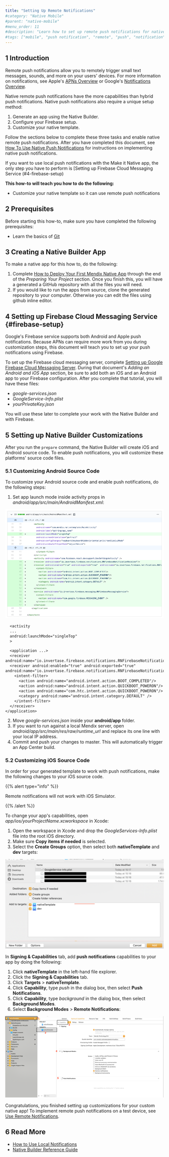 ```yaml
---
title: "Setting Up Remote Notifications"
#category: "Native Mobile"
#parent: "native-mobile"
#menu_order: 11
#description: "Learn how to set up remote push notifications for native apps."
#tags: ["mobile", "push notification", "remote", "push", "notification"]
---
```


## 1 Introduction

Remote push notifications allow you to remotely trigger small text messages, sounds, and more on your users' devices. For more information on notifications, see Apple's [APNs Overview](https://developer.apple.com/library/archive/documentation/NetworkingInternet/Conceptual/RemoteNotificationsPG/APNSOverview.html) or Google's [Notifications Overview](https://developer.android.com/guide/topics/ui/notifiers/notifications).

Native remote push notifications have the more capabilities than hybrid push notifications. Native push notifications also require a unique setup method:

1. Generate an app using the Native Builder.
2. Configure your Firebase setup.
3. Customize your native template.

Follow the sections below to complete these three tasks and enable native remote push notifications. After you have completed this document, see [How To Use Native Push Notifications](/howto/mobile/native-remote-notifications) for instructions on implementing native push notifications.

If you want to use local push notifications with the Make it Native app, the only step you have to perform is [Setting up Firebase Cloud Messaging Service (#4-firebase-setup)

**This how-to will teach you how to do the following:**

* Customize your native template so it can use remote push notifications

## 2 Prerequisites

Before starting this how-to, make sure you have completed the following prerequisites:

* Learn the basics of [Git](https://www.atlassian.com/git)

## 3 Creating a Native Builder App

To make a native app for this how to, do the following:

1. Complete [How to Deploy Your First Mendix Native App](deploying-native-app) through the end of the *Preparing Your Project* section. Once you finish this, you will have a generated a GitHub repository with all the files you will need. 
2. If you would like to run the apps from source, clone the generated repository to your computer. Otherwise you can edit the files using github inline editor.

## 4 Setting up Firebase Cloud Messaging Service {#firebase-setup}

Google's Firebase service supports both Android and Apple push notifications. Because APNs can require more work from you during customization steps, this document will teach you to set up your push notifications using Firebase.

To set up the Firebase cloud messaging server, complete [Setting up Google Firebase Cloud Messaging Server](setting-up-google-firebase-cloud-messaging-server). During that document's *Adding an Android and iOS App* section, be sure to add both an iOS and an Android app to your Firebase configuration. After you complete that tutorial, you will have these files:

* *google-services.json*
* *GoogleService-Info.plist*
* *yourPrivateKey.json*

You will use these later to complete your work with the Native Builder and with Firebase.

## 5 Setting up Native Builder Customizations

After you run the `prepare` command, the Native Builder will create iOS and Android source code. To enable push notifications, you will customize these platforms' source code files.

### 5.1 Customizing Android Source Code

To customize your Android source code and enable push notifications, do the following steps:

1. Set app launch mode inside activity props in *android/app/src/main/AndroidManifest.xml*:

![AndroidManifestChanges](attachments/native-remote-push/androidManifestXml.png)
```
  <activity
  ...
  android:launchMode="singleTop"
  >
```
```
  <application ...>
  <receiver android:name="io.invertase.firebase.notifications.RNFirebaseNotificationReceiver"/>
  <receiver android:enabled="true" android:exported="true"  android:name="io.invertase.firebase.notifications.RNFirebaseNotificationsRebootReceiver">
    <intent-filter>
      <action android:name="android.intent.action.BOOT_COMPLETED"/>
      <action android:name="android.intent.action.QUICKBOOT_POWERON"/>
      <action android:name="com.htc.intent.action.QUICKBOOT_POWERON"/>
      <category android:name="android.intent.category.DEFAULT" />
    </intent-filter>
  </receiver>
</application>
```
2. Move *google-services.json* inside your **android/app** folder.
3. If you want to run against a local Mendix server, open *android/app/src/main/res/raw/runtime_url* and replace its one line with your local IP address.
4. Commit and push your changes to master. This will automatically trigger an App Center build.

### 5.2 Customizing iOS Source Code

In order for your generated template to work with push notifications, make the following changes to your iOS source code.

{{% alert type="info" %}}

Remote notifications will not work with iOS Simulator.

{{% /alert %}}

To change your app's capabilities, open *app/ios/yourProjectName.xcworkspace* in Xcode:

1. Open the workspace in Xcode and drop the *GoogleServices-Info.plist* file into the root iOS directory. 
2. Make sure **Copy items if needed** is selected. 
3. Select the **Create Groups** option, then select both **nativeTemplate** and **dev** targets:

![GoogleServicesInfoPlist](attachments/native-remote-push/GoogleServicesInfoPlist.png)

In **Signing & Capabilities** tab, add **push notifications** capabilities to your app by doing the following:
1. Click **nativeTemplate** in the left-hand file explorer.
2. Click the **Signing & Capabilities** tab.
3. Click **Targets** > **nativeTemplate**.
4. Click **Capability**, type *push* in the dialog box, then select **Push Notifications**.
5. Click **Capability**, type *background* in the dialog box, then select **Background Modes**.
6. Select **Background Modes** > **Remote Notifications**:

![Capabilities](attachments/native-remote-push/iosCustomizations.png)

Congratulations, you finished setting up customizations for your custom native app! To implement remote push notifications on a test device, see [Use Remote Notifications](native-remote-notifications).

## 6 Read More

* [How to Use Local Notifications](local-notif-parent)
* [Native Builder Reference Guide](/refguide/native-builder)
